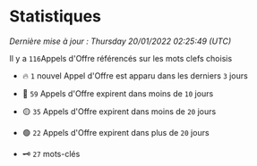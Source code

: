 # Statistiques


_Dernière mise à jour : Thursday 20/01/2022 02:25:49 (UTC)_ 

Il y a `116`Appels d'Offre référencés sur les mots clefs choisis

- 🔥 `1` nouvel Appel d'Offre est apparu dans les derniers `3` jours
- 🔴  `59` Appels d'Offre expirent dans moins de `10` jours
- 🟡  `35` Appels d'Offre expirent dans moins de `20` jours
- 🟢  `22` Appels d'Offre expirent dans plus de `20` jours

- 🗝 `27` mots-clés